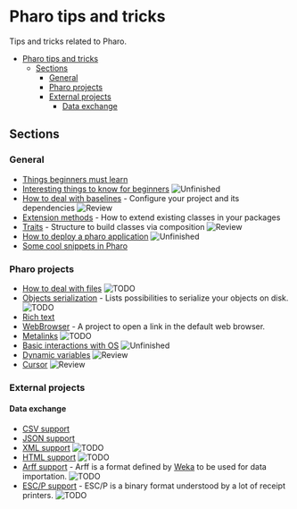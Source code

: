# Pharo tips and tricks

Tips and tricks related to Pharo.

- [Pharo tips and tricks](#pharo-tips-and-tricks)
  * [Sections](#sections)
    + [General](#general)
    + [Pharo projects](#pharo-projects)
    + [External projects](#external-projects)
      - [Data exchange](#data-exchange)

## Sections

### General

- [Things beginners must learn](General/MustKnowForBeginners.md)
- [Interesting things to know for beginners](General/InterestingsToKnowForBeginners.md) ![Unfinished](https://img.shields.io/badge/Progress-Unfinished-yellow.svg?style=flat)
- [How to deal with baselines](General/Baselines.md) - Configure your project and its dependencies ![Review](https://img.shields.io/badge/Progress-Review-blue.svg?style=flat)
- [Extension methods](General/Extensions.md) - How to extend existing classes in your packages
- [Traits](General/Traits.md) - Structure to build classes via composition ![Review](https://img.shields.io/badge/Progress-Review-blue.svg?style=flat)
- [How to deploy a pharo application](General/DeployYourPharoApplication.md) ![Unfinished](https://img.shields.io/badge/Progress-Unfinished-yellow.svg?style=flat)
- [Some cool snippets in Pharo](General/CoolSnippets.md)

### Pharo projects

- [How to deal with files](PharoProjects/Files.md) ![TODO](https://img.shields.io/badge/Progress-TODO-red.svg?style=flat)
- [Objects serialization](PharoProjects/ObjectsSerialization.md) - Lists possibilities to serialize your objects on disk. ![TODO](https://img.shields.io/badge/Progress-TODO-red.svg?style=flat)
- [Rich text](PharoProjects/RichText.md)
- [WebBrowser](PharoProjects/WebBrowser.md) - A project to open a link in the default web browser.
- [Metalinks](PharoProjects/Metalinks.md) ![TODO](https://img.shields.io/badge/Progress-TODO-red.svg?style=flat)
- [Basic interactions with OS](PharoProjects/OS.md) ![Unfinished](https://img.shields.io/badge/Progress-Unfinished-yellow.svg?style=flat)
- [Dynamic variables](PharoProjects/DynamicVariables.md) ![Review](https://img.shields.io/badge/Progress-Review-blue.svg?style=flat)
- [Cursor](PharoProjects/Cursor.md) ![Review](https://img.shields.io/badge/Progress-Review-blue.svg?style=flat)

### External projects
#### Data exchange
- [CSV support](ExternalProjects/Export/CSV.md)
- [JSON support](ExternalProjects/Export/JSON.md)
- [XML support](ExternalProjects/Export/XML.md) ![TODO](https://img.shields.io/badge/Progress-TODO-red.svg?style=flat)
- [HTML support](ExternalProjects/Export/HTML.md) ![TODO](https://img.shields.io/badge/Progress-TODO-red.svg?style=flat)
- [Arff support](ExternalProjects/Export/Arff.md) - Arff is a format defined by [Weka](http://www.cs.waikato.ac.nz/ml/weka/) to be used for data importation. ![TODO](https://img.shields.io/badge/Progress-TODO-red.svg?style=flat)
- [ESC/P support](ExternalProjects/Export/ESCP.md) - ESC/P is a binary format understood by a lot of receipt printers. ![TODO](https://img.shields.io/badge/Progress-TODO-red.svg?style=flat)

<!---
Badges:
* ![TODO](https://img.shields.io/badge/Progress-TODO-red.svg?style=flat)
* ![Unfinished](https://img.shields.io/badge/Progress-Unfinished-yellow.svg?style=flat)
* ![Review](https://img.shields.io/badge/Progress-Review-blue.svg?style=flat)

-->
